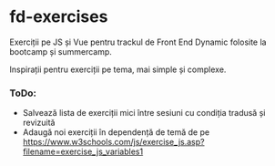 # fd-exercises
Exerciții pe JS și Vue pentru trackul de Front End Dynamic folosite la bootcamp și summercamp.

Inspirații pentru exerciții pe tema, mai simple și complexe.

### ToDo:
- Salvează lista de exerciții mici între sesiuni cu condiția tradusă și revizuită
- Adaugă noi exerciții în dependență de temă de pe https://www.w3schools.com/js/exercise_js.asp?filename=exercise_js_variables1
